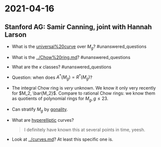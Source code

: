 # 2021-04-16

## Stanford AG: Samir Canning, joint with Hannah Larson


- What is the [universal%20curve](universal%20curve) over $M_g$?
	#unanswered_questions 

- What is the [../Chow%20ring.md](../Chow%20ring.md)?
	#unanswered_questions 

- What are the $\kappa$ classes?
	#unanswered_questions 
	
- Question: when does $A^*(M_g) = R^*(M_g)$?

- The integral Chow ring is *very* unknown. 
	We know it only very recently for $M_2, \bar{M_2}$. 
	Compare to rational Chow rings: we know them as quotients of polynomial rings for $M_g, g\leq 23$.

- Can stratify $M_g$ by [gonality](gonality).

- What are [hyperelliptic](hyperelliptic) curves?

  > I definitely have known this at several points in time, yeesh.

- Look at [../curves.md](../curves.md)? 
	At least this specific one is.

